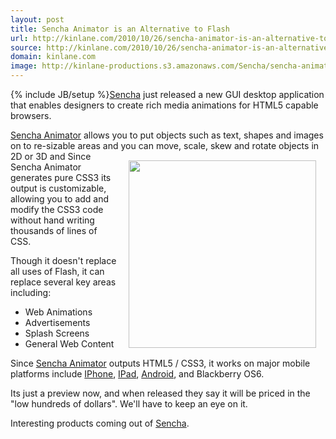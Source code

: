 ```yaml
---
layout: post
title: Sencha Animator is an Alternative to Flash
url: http://kinlane.com/2010/10/26/sencha-animator-is-an-alternative-to-flash/
source: http://kinlane.com/2010/10/26/sencha-animator-is-an-alternative-to-flash/
domain: kinlane.com
image: http://kinlane-productions.s3.amazonaws.com/Sencha/sencha-animator
---
```

{% include JB/setup %}<a href="http://www.sencha.com" target="_blank">Sencha</a> just released a new GUI desktop application that enables designers to create rich media animations for HTML5 capable browsers.<p></p>
<a href="http://www.sencha.com/products/animator/download.php" target="_blank">Sencha Animator</a> allows you to put objects such as text, shapes and images on to re-sizable areas and you can move, scale, skew and rotate objects in 2D or 3D and
<img style="padding: 15px;" src="http://kinlane-productions.s3.amazonaws.com/Sencha/sencha-animator" alt="" width="300" align="right" />
Since Sencha Animator generates pure CSS3 its output is customizable, allowing you to add and modify the CSS3 code without hand writing thousands of lines of CSS.<p></p>
Though it doesn't replace all uses of Flash, it can replace several key areas including:
<ul class="mainlist">
	<li>Web Animations</li>
	<li>Advertisements</li>
	<li>Splash Screens</li>
	<li>General Web Content</li>
</ul>
Since <a href="http://www.sencha.com/products/animator/download.php" target="_blank">Sencha Animator</a> outputs HTML5 / CSS3, it works on major mobile platforms include <a href="http://www.kinlane.com/category/mobile/iphone/">IPhone</a>, <a href="http://www.kinlane.com/category/mobile/ipad/">IPad</a>, <a href="http://www.kinlane.com/category/mobile/android/">Android</a>, and Blackberry OS6.<p></p>
Its just a preview now, and when released they say it will be priced in the "low hundreds of dollars".  We'll have to keep an eye on it.<p></p>
Interesting products coming out of <a href="http://www.sencha.com/" target="_blank">Sencha</a>.